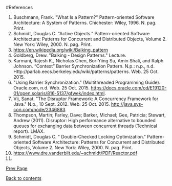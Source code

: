 #References

1.	Buschmann, Frank. "What Is a Pattern?" Pattern-oriented Software Architecture: A System of Patterns. Chichester: Wiley, 1996. N. pag. Print.
2.	Schmidt, Douglas C. "Active Objects." Pattern-oriented Software Architecture: Patterns for Concurrent and Distributed Objects, Volume 2. New York: Wiley, 2000. N. pag. Print.
3.	https://en.wikipedia.org/wiki/Balking_pattern
4.	Goldberg, Drew. "Balking - Design Patterns." Lecture.
5.	Karmani, Rajesh K., Nicholas Chen, Bor-Yiing Su, Amin Shali, and Ralph Johnson. “Context” Barrier Synchronization Pattern. N.p.: n.p., n.d. Http://parlab.eecs.berkeley.edu/wiki/patterns/patterns. Web. 25 Oct. 2015.
6.	"Using Barrier Synchronization." (Multithreaded Programming Guide). Oracle.com, n.d. Web. 25 Oct. 2015. <https://docs.oracle.com/cd/E19120-01/open.solaris/816-5137/gfwek/index.html>.
7.	Vij, Sanat. "The Disruptor Framework: A Concurrency Framework for Java." N.p., 10 Sept. 2012. Web. 25 Oct. 2015. <http://java.sys-con.com/node/2346883>.
8.	Thompson, Martin; Farley, Dave; Barker, Michael; Gee, Patricia; Stewart, Andrew (2011). Disruptor: High performance alternative to bounded queues for exchanging data between concurrent threads (Technical report). LMAX.
9.	Schmidt, Douglas C. " Double-Checked Locking Optimization." Pattern-oriented Software Architecture: Patterns for Concurrent and Distributed Objects, Volume 2. New York: Wiley, 2000. N. pag. Print.
10.	https://www.dre.vanderbilt.edu/~schmidt/PDF/Reactor.pdf
11.	


[Prev Page](https://github.com/Krithika-Balan2290/Concurrency-Design-Patterns/blob/master/Docs/thread_pools.md)

 [Back to contents](https://github.com/Krithika-Balan2290/Concurrency-Design-Patterns/blob/master/Index.md)
